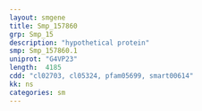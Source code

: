```yaml
---
layout: smgene
title: Smp_157860
grp: Smp_15
description: "hypothetical protein"
smp: Smp_157860.1
uniprot: "G4VP23"
length:  4185
cdd: "cl02703, cl05324, pfam05699, smart00614"
kk: ns
categories: sm
---
```

